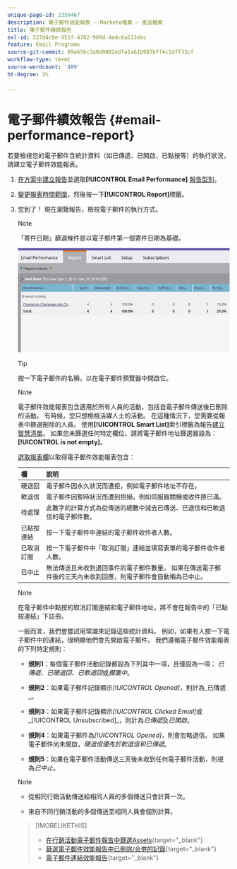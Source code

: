 ```yaml
---
unique-page-id: 2359467
description: 電子郵件效能報表 — Marketo檔案 — 產品檔案
title: 電子郵件績效報告
exl-id: 327d4c0e-951f-4782-989d-4a4c6a513ebc
feature: Email Programs
source-git-commit: 09a656c3a0d0002edfa1a61b987bff4c1dff33cf
workflow-type: tm+mt
source-wordcount: '489'
ht-degree: 2%

---
```


# 電子郵件績效報告 {#email-performance-report}

若要檢視您的電子郵件含統計資料（如已傳遞、已開啟、已點按等）的執行狀況，請建立電子郵件效能報表。

1. [在方案中建立報告](/help/marketo/product-docs/reporting/basic-reporting/creating-reports/create-a-report-in-a-program.md)並選取&#x200B;**[!UICONTROL Email Performance]** [報告型別](/help/marketo/product-docs/reporting/basic-reporting/report-types/report-type-overview.md)。
1. [變更報表時間範圍](/help/marketo/product-docs/reporting/basic-reporting/editing-reports/change-a-report-time-frame.md)，然後按一下&#x200B;**[!UICONTROL Report]**&#x200B;標籤。
1. 您到了！ 現在瀏覽報告，檢視電子郵件的執行方式。

   >[!NOTE]
   >
   >「寄件日期」篩選條件是以電子郵件第一個寄件日期為基礎。

   ![](assets/email-performance-report.png)

   >[!TIP]
   >
   >按一下電子郵件的名稱，以在電子郵件預覽器中開啟它。

   >[!NOTE]
   >
   >電子郵件效能報表包含適用於所有人員的活動，包括自電子郵件傳送後已刪除的活動。 有時候，您只想檢視活躍人士的活動。 在這種情況下，您需要從報表中篩選刪除的人員。 使用&#x200B;**[!UICONTROL Smart List]**&#x200B;索引標籤為報告[建立智慧清單](/help/marketo/product-docs/core-marketo-concepts/smart-lists-and-static-lists/creating-a-smart-list/create-a-smart-list.md)。 如果您未篩選任何特定欄位，請將電子郵件地址篩選器設為： **[!UICONTROL is not empty]**。

   [選取報表欄](/help/marketo/product-docs/reporting/basic-reporting/editing-reports/select-report-columns.md)以取得電子郵件效能報表包含：

   <table><thead>

<tr>
    <th>欄</th>
    <th>說明</th>
  </tr></thead>
<tbody>
  <tr>
    <td>硬退回</td>
    <td>電子郵件因永久狀況而遭拒，例如電子郵件地址不存在。</td>
  </tr>
  <tr>
    <td>軟退信</td>
    <td>電子郵件因暫時狀況而遭到拒絕，例如伺服器關機或收件匣已滿。</td>
  </tr>
  <tr>
    <td>待處理</td>
    <td>此數字的計算方式為從傳送的總數中減去已傳送、已退信和已軟退信的電子郵件數。</td>
  </tr>
  <tr>
    <td>已點按連結</td>
    <td>按一下電子郵件中連結的電子郵件收件者人數。</td>
  </tr>
  <tr>
    <td>已取消訂閱</td>
    <td>按一下電子郵件中「取消訂閱」連結並填寫表單的電子郵件收件者人數。</td>
  </tr>
  <tr>
    <td>已中止</td>
    <td>無法傳送且未收到退回事件的電子郵件數量。 如果在傳送電子郵件後的三天內未收到回應，則電子郵件會自動稱為已中止。</td>
  </tr>
</tbody></table>

>[!NOTE]
>
>在電子郵件中點按的取消訂閱連結和電子郵件地址，將不會在報告中的「已點按連結」下註冊。

一般而言，我們會嘗試用常識來記錄這些統計資料。 例如，如果有人按一下電子郵件中的連結，很明顯他們會先開啟電子郵件。 我們遵循電子郵件效能報表的下列特定規則：

* **規則1**：每個電子郵件活動記錄都設為下列其中一項，且僅設為一項： _已傳遞_、_已硬退回_、_已軟退回_&#x200B;或&#x200B;_擱置中_。

* **規則2**：如果電子郵件記錄顯示&#x200B;_[!UICONTROL Opened]_，則計為_&#x200B;已傳遞&#x200B;_。

* **規則3**：如果電子郵件記錄顯示&#x200B;_[!UICONTROL Clicked Email]_&#x200B;或_[!UICONTROL Unsubscribed]_，則計為&#x200B;_已傳遞_&#x200B;及&#x200B;_已開啟_。

* **規則4**：如果電子郵件為&#x200B;_[!UICONTROL Opened]_，則會忽略退信。 如果電子郵件尚未開啟，_&#x200B;硬退信&#x200B;_優先於_&#x200B;軟退信&#x200B;_和_&#x200B;已傳遞&#x200B;_。

* **規則5**：如果在電子郵件活動傳送三天後未收到任何電子郵件活動，則視為&#x200B;_已中止_。

>[!NOTE]
>
>* 從相同行銷活動傳送給相同人員的多個傳送只會計算一次。
>
>* 來自不同行銷活動的多個傳送至相同人員會個別計算。

>[!MORELIKETHIS]
>
>* [在行銷活動電子郵件報告中篩選Assets](/help/marketo/product-docs/reporting/basic-reporting/report-activity/filter-assets-in-a-campaign-email-reports.md){target="_blank"}
>* [篩選電子郵件效能報告中已刪除/合併的記錄](/help/marketo/product-docs/reporting/basic-reporting/report-activity/filter-deleted-merged-records-email-performance-report.md){target="_blank"}
>* [電子郵件連結效能報告](/help/marketo/product-docs/email-marketing/email-programs/email-program-data/email-link-performance-report.md){target="_blank"}
